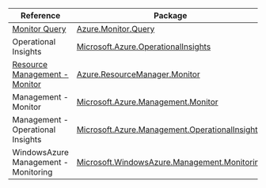 | Reference | Package | Source |
|---|---|---|
|[Monitor Query](monitor.query-readme.md)|[Azure.Monitor.Query](https://www.nuget.org/packages/Azure.Monitor.Query)|[GitHub](https://github.com/Azure/azure-sdk-for-net/blob/main/sdk/monitor/Azure.Monitor.Query)|
|Operational Insights|[Microsoft.Azure.OperationalInsights](https://www.nuget.org/packages/Microsoft.Azure.OperationalInsights)|[GitHub](https://github.com/Azure/azure-sdk-for-net)|
|[Resource Management - Monitor](resourcemanager.monitor-readme.md)|[Azure.ResourceManager.Monitor](https://www.nuget.org/packages/Azure.ResourceManager.Monitor)|[GitHub](https://github.com/Azure/azure-sdk-for-net/blob/main/sdk/monitor/Azure.ResourceManager.Monitor)|
|Management - Monitor|[Microsoft.Azure.Management.Monitor](https://www.nuget.org/packages/Microsoft.Azure.Management.Monitor)|[GitHub](https://github.com/Azure/azure-sdk-for-net)|
|Management - Operational Insights|[Microsoft.Azure.Management.OperationalInsights](https://www.nuget.org/packages/Microsoft.Azure.Management.OperationalInsights)|[GitHub](https://github.com/Azure/azure-sdk-for-net)|
|WindowsAzure Management - Monitoring|[Microsoft.WindowsAzure.Management.Monitoring](https://www.nuget.org/packages/Microsoft.WindowsAzure.Management.Monitoring)|[GitHub](https://github.com/Azure/azure-sdk-for-net)|
